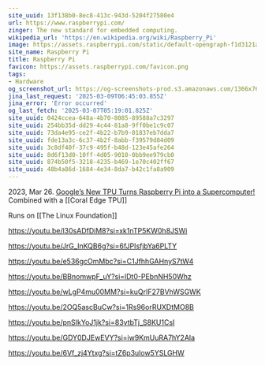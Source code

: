 ```yaml
---
site_uuid: 13f138b0-8ec8-413c-943d-5204f27580e4
url: https://www.raspberrypi.com/
zinger: The new standard for embedded computing.
wikipedia_url: 'https://en.wikipedia.org/wiki/Raspberry_Pi'
image: https://assets.raspberrypi.com/static/default-opengraph-f1d3121abeef861889c52dd4a2813df9.png
site_name: Raspberry Pi
title: Raspberry Pi
favicon: https://assets.raspberrypi.com/favicon.png
tags:
- Hardware
og_screenshot_url: https://og-screenshots-prod.s3.amazonaws.com/1366x768/80/false/78c8099bf68c11fe1e2b95c18f4afde3c5a1208d14222b7af377d1db57bab4c3.jpeg
jina_last_request: '2025-03-09T06:45:03.855Z'
jina_error: 'Error occurred'
og_last_fetch: '2025-03-07T05:19:01.825Z'
site_uuid: 0424ccea-648a-4b70-8085-89588a7c3297
site_uuid: 254bb35d-dd29-4c44-81a8-9ff0be1c9c07
site_uuid: 73da4e95-ce2f-4b22-b7b9-01837eb7dda7
site_uuid: fde13a3c-6c37-4b2f-8abb-f39579d84d09
site_uuid: 3c8df40f-37c9-495f-b48d-123e45afe264
site_uuid: 8d6f13d0-10ff-4d05-9010-0bb9ee979cb0
site_uuid: 874b50f5-3218-4235-b469-1e70c402ff67
site_uuid: 48b4a86d-1684-4e34-8da7-b42c1fa8a909
---
```



2023, Mar 26. [Google’s New TPU Turns Raspberry Pi into a Supercomputer!](https://youtube.com/shorts/VRk_itxLZQI?si=4O63wC2GJ0jMyJVM) Combined with a [[Coral Edge TPU]]

Runs on [[The Linux Foundation]]


https://youtu.be/l30sADfDiM8?si=xk1nTP5KW0h8JSWi

https://youtu.be/JrG_InKQB6g?si=6fJPIsfjbYa6PLTY

https://youtu.be/e536gcOmMbc?si=C1JfhhGAHnyS7tW4

https://youtu.be/BBnomwpF_uY?si=lDt0-PEbnNH50Whz

https://youtu.be/wLgP4mu00MM?si=kuQrIF27BVhWSGWK

https://youtu.be/2OQ5ascBuCw?si=1Rs96orRUXDtMO8B

https://youtu.be/pnSIkYoJ1jk?si=83ytbTj_S8KU1CsI

https://youtu.be/GDY0DJEwEVY?si=iw9KmUuRA7hY2Ala

https://youtu.be/6Vf_zj4Ytxg?si=tZ6p3ulow5YSLGHW